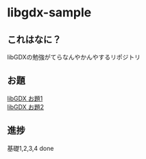# libgdx-sample

## これはなに？

libGDXの勉強がてらなんやかんやするリポジトリ

## お題

[libGDX お題1](http://qiita.com/search?page=2&q=user%3Ashinsan68k+tag%3AlibGDX&sort=created)  
[libGDX お題2](http://qiita.com/search?page=1&q=user%3Ashinsan68k+tag%3AlibGDX&sort=created)

## 進捗

基礎1,2,3,4 done
